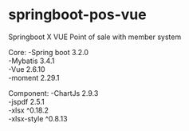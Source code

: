 # springboot-pos-vue

Springboot X VUE
Point of sale with member system

Core:
-Spring boot 3.2.0<br/>
-Mybatis 3.4.1<br/>
-Vue 2.6.10<br/>
-moment 2.29.1<br/>

Component:
-ChartJs 2.9.3<br/>
-jspdf 2.5.1<br/>
-xlsx ^0.18.2<br/>
-xlsx-style ^0.8.13<br/>
